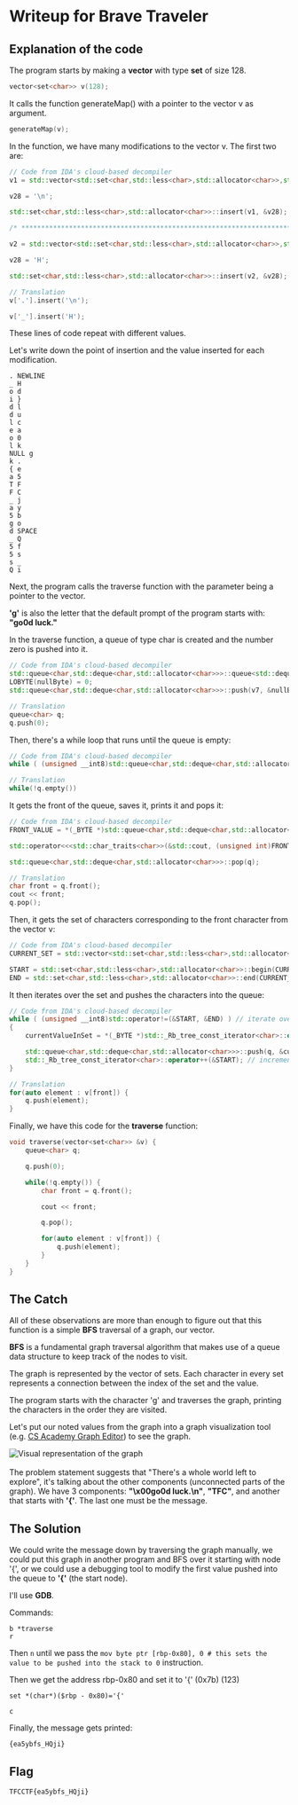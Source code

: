 # Writeup for Brave Traveler

## Explanation of the code

The program starts by making a **vector** with type **set** of size 128.

```c++
vector<set<char>> v(128);
```

It calls the function generateMap() with a pointer to the vector v as argument.

```c++
generateMap(v);
```

In the function, we have many modifications to the vector v. The first two are:

```c++
// Code from IDA's cloud-based decompiler
v1 = std::vector<std::set<char,std::less<char>,std::allocator<char>>,std::allocator<std::set<char,std::less<char>,std::allocator<char>>>>::operator[](a1, '.');

v28 = '\n';

std::set<char,std::less<char>,std::allocator<char>>::insert(v1, &v28);

/* ********************************************************************** */

v2 = std::vector<std::set<char,std::less<char>,std::allocator<char>>,std::allocator<std::set<char,std::less<char>,std::allocator<char>>>>::operator[](a1, '_');

v28 = 'H';

std::set<char,std::less<char>,std::allocator<char>>::insert(v2, &v28);
```
  

```c++
// Translation
v['.'].insert('\n');

v['_'].insert('H');
 ```

These lines of code repeat with different values.

  

Let's write down the point of insertion and the value inserted for each modification.

  
```
. NEWLINE
_ H
o d
i }
d l
d u
l c
e a
o 0
l k
NULL g
k .
{ e
a 5
T F
F C
_ j
a y
5 b
g o
d SPACE
_ Q
5 f
5 s
s _
Q i
```
  

Next, the program calls the traverse function with the parameter being a pointer to the vector.


**'g'** is also the letter that the default prompt of the program starts with: **"go0d luck."**

In the traverse function, a queue of type char is created and the number zero is pushed into it.

```c++
// Code from IDA's cloud-based decompiler
std::queue<char,std::deque<char,std::allocator<char>>>::queue<std::deque<char,std::allocator<char>>,void>(q);
LOBYTE(nullByte) = 0;
std::queue<char,std::deque<char,std::allocator<char>>>::push(v7, &nullByte);
```

```c++
// Translation
queue<char> q;
q.push(0);
```

Then, there's a while loop that runs until the queue is empty:

```c++
// Code from IDA's cloud-based decompiler
while ( (unsigned __int8)std::queue<char,std::deque<char,std::allocator<char>>>::empty(v7) != 1 )
```

```c++
// Translation
while(!q.empty())
```

It gets the front of the queue, saves it, prints it and pops it:

```c++
// Code from IDA's cloud-based decompiler
FRONT_VALUE = *(_BYTE *)std::queue<char,std::deque<char,std::allocator<char>>>::front(q);

std::operator<<<std::char_traits<char>>(&std::cout, (unsigned int)FRONT_VALUE);

std::queue<char,std::deque<char,std::allocator<char>>>::pop(q);
```

```c++
// Translation
char front = q.front();
cout << front;
q.pop();
```

Then, it gets the set of characters corresponding to the front character from the vector v:

  
```c++
// Code from IDA's cloud-based decompiler
CURRENT_SET = std::vector<std::set<char,std::less<char>,std::allocator<char>>,std::allocator<std::set<char,std::less<char>,std::allocator<char>>>>::operator[](ourVector, FRONT_VALUE);

START = std::set<char,std::less<char>,std::allocator<char>>::begin(CURRENT_SET);
END = std::set<char,std::less<char>,std::allocator<char>>::end(CURRENT_SET);
```

It then iterates over the set and pushes the characters into the queue:

```c++
// Code from IDA's cloud-based decompiler
while ( (unsigned __int8)std::operator!=(&START, &END) ) // iterate over set
{
	currentValueInSet = *(_BYTE *)std::_Rb_tree_const_iterator<char>::operator*(&START); // obtain value from iterator

	std::queue<char,std::deque<char,std::allocator<char>>>::push(q, &currentValueInSet); // push value into queue
	std::_Rb_tree_const_iterator<char>::operator++(&START); // increment iterator
}
```

```c++
// Translation
for(auto element : v[front]) {
    q.push(element);
}
```

Finally, we have this code for the **traverse** function:
```c++
void traverse(vector<set<char>> &v) {
	queue<char> q;

    q.push(0);

    while(!q.empty()) {
        char front = q.front();

        cout << front;

        q.pop();

        for(auto element : v[front]) {
            q.push(element);
        }
    }
}
```

## The Catch

All of these observations are more than enough to figure out that this function is a simple **BFS** traversal of a graph, our vector.

**BFS** is a fundamental graph traversal algorithm that makes use of a queue data structure to keep track of the nodes to visit.

The graph is represented by the vector of sets. Each character in every set represents a connection between the index of the set and the value.

The program starts with the character 'g' and traverses the graph, printing the characters in the order they are visited.

Let's put our noted values from the graph into a graph visualization tool (e.g. [CS Academy Graph Editor](https://csacademy.com/app/graph_editor/)) to see the graph.

  
![Visual representation of the graph](graph.png)
<br><br>The problem statement suggests that "There's a whole world left to explore", it's talking about the other components (unconnected parts of the graph). We have 3 components: **"\x00go0d luck.\n"**, **"TFC"**, and another that starts with **'{'**. The last one must be the message.

## The Solution

We could write the message down by traversing the graph manually, we could put this graph in another program and BFS over it starting with node '{', or we could use a debugging tool to modify the first value pushed into the queue to **'{'** (the start node).

I'll use **GDB**.

Commands:
```gdb
b *traverse
r
```

Then ```n``` until we pass the ```mov byte ptr [rbp-0x80], 0 # this sets the value to be pushed into the stack to 0``` instruction.

Then we get the address rbp-0x80 and set it to '{' (0x7b) (123)

```gdb
set *(char*)($rbp - 0x80)='{'
```

```c```

Finally, the message gets printed:

```{ea5ybfs_HQji}```



## Flag

```TFCCTF{ea5ybfs_HQji}```



